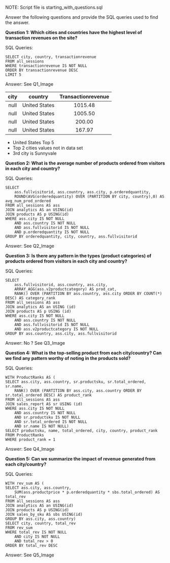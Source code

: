 NOTE: Script file is starting_with_questions.sql

Answer the following questions and provide the SQL queries used to find the answer.

**Question 1: Which cities and countries have the highest level of transaction revenues on the site?**


SQL Queries:
   
    SELECT city, country, transactionrevenue
    FROM all_sessions
    WHERE transactionrevenue IS NOT NULL
    ORDER BY transactionrevenue DESC
    LIMIT 5
    
Answer: See Q1_Image

| city          | country       | Transactionrevenue |
|:-------------:|:-------------:| :----------------: |
| null          | United States | 1015.48            |
| null          | United States | 1005.50            |
| null          | United States | 200.00             |
| null          | United States | 167.97             |

- United States Top 5
- Top 2 cities values not in data set
- 3rd  city is Sunnyvale

**Question 2: What is the average number of products ordered from visitors in each city and country?**

SQL Queries:

    SELECT
        ass.fullvisitorid, ass.country, ass.city, p.orderedquantity,
        ROUND(AVG(orderedquantity) OVER (PARTITION BY city, country),0) AS avg_num_prod_ordered
    FROM all_sessions AS ass
    JOIN analytics AS an USING(id)
    JOIN products AS p USING(id)
    WHERE ass.city IS NOT NULL
    	AND ass.country IS NOT NULL
    	AND ass.fullvisitorid IS NOT NULL
    	AND p.orderedquantity IS NOT NULL
    GROUP BY orderedquantity, city, country, ass.fullvisitorid

Answer: See Q2_Image

**Question 3: Is there any pattern in the types (product categories) of products ordered from visitors in each city and country?**

SQL Queries:

    SELECT
        ass.fullvisitorid, ass.country, ass.city,
        ARRAY_AGG(ass.v2productcategory) AS prod_cat,
    	RANK() OVER (PARTITION BY ass.country, ass.city ORDER BY COUNT(*) DESC) AS category_rank
    FROM all_sessions AS ass
    JOIN analytics AS an USING (id)
    JOIN products AS p USING (id)
    WHERE ass.city IS NOT NULL
        AND ass.country IS NOT NULL
        AND ass.fullvisitorid IS NOT NULL
        AND ass.v2productcategory IS NOT NULL
    GROUP BY ass.country, ass.city, ass.fullvisitorid

Answer: No ? See Q3_Image

**Question 4: What is the top-selling product from each city/country? Can we find any pattern worthy of noting in the products sold?**

SQL Queries:

    WITH ProductRanks AS (
    SELECT ass.city, ass.country, sr.productsku, sr.total_ordered, sr.name,
        RANK() OVER (PARTITION BY ass.city, ass.country ORDER BY sr.total_ordered DESC) AS product_rank
    FROM all_sessions AS ass
    JOIN sales_report AS sr USING (id)
    WHERE ass.city IS NOT NULL
        AND ass.country IS NOT NULL
        AND sr.productsku IS NOT NULL
        AND sr.total_ordered IS NOT NULL
        AND sr.name IS NOT NULL)
    SELECT productsku, name, total_ordered, city, country, product_rank
    FROM ProductRanks
    WHERE product_rank = 1

Answer: See Q4_Image

**Question 5: Can we summarize the impact of revenue generated from each city/country?**

SQL Queries:

    WITH rev_sum AS (
    SELECT ass.city, ass.country,
        SUM(ass.productprice * p.orderedquantity * sbs.total_ordered) AS total_rev
    FROM all_sessions AS ass
    JOIN analytics AS an USING(id)
    JOIN products AS p USING(id)
    JOIN sales_by_sku AS sbs USING(id)
    GROUP BY ass.city, ass.country)
    SELECT city, country, total_rev
    FROM rev_sum
    WHERE total_rev IS NOT NULL
    	AND city IS NOT NULL
    	AND total_rev > 0
    ORDER BY total_rev DESC

Answer: See Q5_Image







